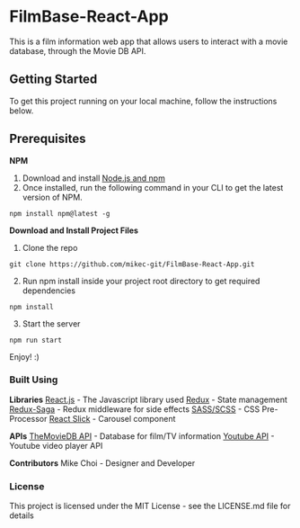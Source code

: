 # FilmBase-React-App
This is a film information web app that allows users to interact with a movie database, through the Movie DB API.

## Getting Started
To get this project running on your local machine, follow the instructions below.

## Prerequisites
**NPM**
1) Download and install [Node.js and npm](https://nodejs.org/en/)
2) Once installed, run the following command in your CLI to get the latest version of NPM.
```
npm install npm@latest -g
```

**Download and Install Project Files**
1) Clone the repo
```
git clone https://github.com/mikec-git/FilmBase-React-App.git
```

2) Run npm install inside your project root directory to get required dependencies
```
npm install
```

3) Start the server
```
npm run start
```

Enjoy! :)

### Built Using
**Libraries**
[React.js](https://reactjs.org/) - The Javascript library used
[Redux](https://redux.js.org/) - State management
[Redux-Saga](https://redux-saga.js.org/) - Redux middleware for side effects
[SASS/SCSS](https://sass-lang.com/) - CSS Pre-Processor
[React Slick](https://github.com/akiran/react-slick) - Carousel component


**APIs**
[TheMovieDB API](https://www.themoviedb.org/documentation/api) - Database for film/TV information
[Youtube API](https://developers.google.com/youtube/) - Youtube video player API

**Contributors**
Mike Choi - Designer and Developer

### License
This project is licensed under the MIT License - see the LICENSE.md file for details
